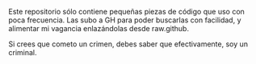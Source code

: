 Este repositorio sólo contiene pequeñas piezas de código que uso con poca frecuencia. Las subo a GH para poder buscarlas con facilidad, y alimentar mi vagancia enlazándolas desde raw.github.

Si crees que cometo un crimen, debes saber que efectivamente, soy un criminal.
